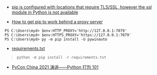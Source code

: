 * [pip is configured with locations that require TLS/SSL, however the ssl module in Python is not available](https://stackoverflow.com/questions/45954528/pip-is-configured-with-locations-that-require-tls-ssl-however-the-ssl-module-in)

* [How to get pip to work behind a proxy server](https://stackoverflow.com/questions/19080352/how-to-get-pip-to-work-behind-a-proxy-server)
```
PS C:\Users\myd> $env:HTTP_PROXY='http://127.0.0.1:7079'
PS C:\Users\myd> $env:HTTPS_PROXY='https://127.0.0.1:7079'
PS C:\Users\myd> py -m pip install -U pywinauto
```

- [requirements.txt](https://pip.pypa.io/en/stable/user_guide/)

> ```
> python -m pip install -r requirements.txt
> ```

- [PyCon China 2021 演讲——Python 打包 101](https://frostming.com/2021/10-20/pycon-china-2021/)